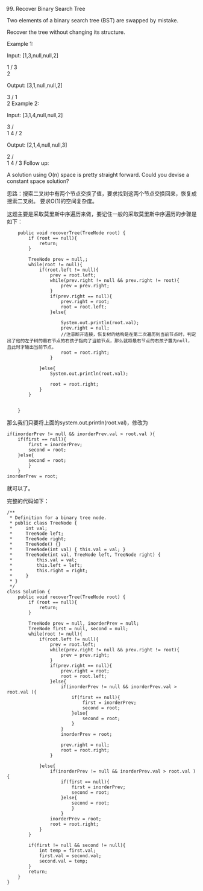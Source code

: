 99. Recover Binary Search Tree

Two elements of a binary search tree (BST) are swapped by mistake.

Recover the tree without changing its structure.

Example 1:

Input: [1,3,null,null,2]

   1
  /
 3
  \
   2

Output: [3,1,null,null,2]

   3
  /
 1
  \
   2
Example 2:

Input: [3,1,4,null,null,2]

  3
 / \
1   4
   /
  2

Output: [2,1,4,null,null,3]

  2
 / \
1   4
   /
  3
Follow up:

A solution using O(n) space is pretty straight forward.
Could you devise a constant space solution?



思路：搜索二叉树中有两个节点交换了值，要求找到这两个节点交换回来，恢复成搜索二叉树。
要求O(1)的空间复杂度。

这题主要是采取莫里斯中序遍历来做，要记住一般的采取莫里斯中序遍历的步骤是如下：
```
    public void recoverTree(TreeNode root) {
        if (root == null){
            return;
        }
    
        TreeNode prev = null,;
        while(root != null){
            if(root.left != null){
                prev = root.left;
                while(prev.right != null && prev.right != root){
                    prev = prev.right;
                }
                if(prev.right == null){
                    prev.right = root;
                    root = root.left;
                }else{
                    
                    System.out.println(root.val);
                    prev.right = null;
                    //注意断开连接，恢复树的结构是在第二次遍历到当前节点时，判定出了他的左子树的最右节点的右孩子指向了当前节点，那么就将最右节点的右孩子置为null，且此时才输出当前节点。
                    root = root.right;
                }
                
            }else{
                System.out.println(root.val);

                root = root.right;
            }
        }
        
        
    }
```

那么我们只要将上面的system.out.println(root.val)，修改为
```
if(inorderPrev != null && inorderPrev.val > root.val ){
    if(first == null){
        first = inorderPrev;
        second = root;
    }else{
        second = root;
        }
    }
inorderPrev = root;
```
就可以了。

完整的代码如下：
```
/**
 * Definition for a binary tree node.
 * public class TreeNode {
 *     int val;
 *     TreeNode left;
 *     TreeNode right;
 *     TreeNode() {}
 *     TreeNode(int val) { this.val = val; }
 *     TreeNode(int val, TreeNode left, TreeNode right) {
 *         this.val = val;
 *         this.left = left;
 *         this.right = right;
 *     }
 * }
 */
class Solution {
    public void recoverTree(TreeNode root) {
        if (root == null){
            return;
        }
    
        TreeNode prev = null, inorderPrev = null;
        TreeNode first = null, second = null;
        while(root != null){
            if(root.left != null){
                prev = root.left;
                while(prev.right != null && prev.right != root){
                    prev = prev.right;
                }
                if(prev.right == null){
                    prev.right = root;
                    root = root.left;
                }else{
                    if(inorderPrev != null && inorderPrev.val > root.val ){
                        if(first == null){
                            first = inorderPrev;
                            second = root;
                        }else{
                            second = root;
                        }
                    }
                    inorderPrev = root;
                    
                    prev.right = null;
                    root = root.right;
                }
                
            }else{
                if(inorderPrev != null && inorderPrev.val > root.val ){
                    if(first == null){
                        first = inorderPrev;
                        second = root;
                    }else{
                        second = root;
                        }
                    }
                inorderPrev = root;
                root = root.right;
            }
        }
        
        if(first != null && second != null){
            int temp = first.val;
            first.val = second.val;
            second.val = temp;
        }
        return;
    }
}
```